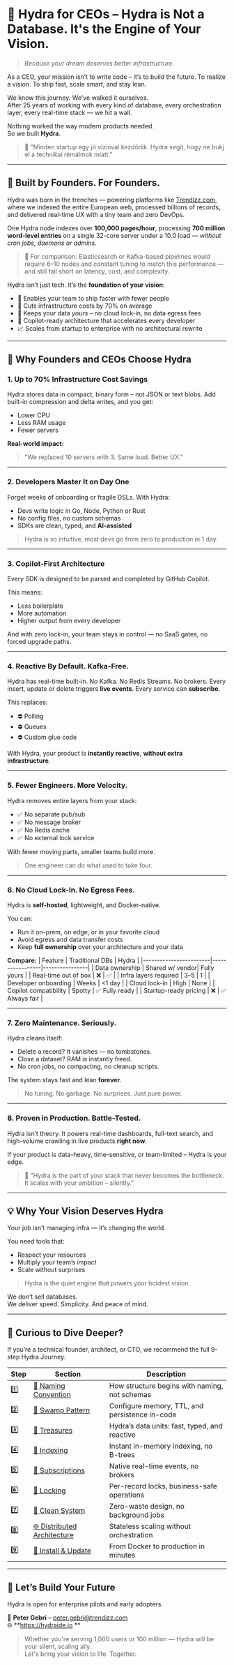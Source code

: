 # 🧠 Hydra for CEOs – Hydra is Not a Database. It's the Engine of Your Vision.

> *Because your dream deserves better infrastructure.*

As a CEO, your mission isn’t to write code – it’s to build the future. To realize a vision. To ship fast, scale smart, and stay lean.

We know this journey. We’ve walked it ourselves.  
After 25 years of working with every kind of database, every orchestration layer, every real-time stack — we hit a wall.

Nothing worked the way modern products needed.  
So we built **Hydra**.

> 🧠 "Minden startup egy jó vízióval kezdődik. Hydra segít, hogy ne bukj el a technikai rémálmok miatt."

---

## 🧭 Built by Founders. For Founders.
Hydra was born in the trenches — powering platforms like [Trendizz.com](https://trendizz.com), where we indexed the entire European web, processed billions of records, and delivered real-time UX with a tiny team and zero DevOps.

One Hydra node indexes over **100,000 pages/hour**, processing **700 million word-level entries** on a single 32-core server under a 10.0 load — *without cron jobs, daemons or admins*.

> 🔬 For comparison: Elasticsearch or Kafka-based pipelines would require 6–10 nodes and constant tuning to match this performance — and still fall short on latency, cost, and complexity.

Hydra isn’t just tech. It’s the **foundation of your vision**:
- 🚀 Enables your team to ship faster with fewer people
- 💸 Cuts infrastructure costs by 70% on average
- 🔐 Keeps your data *yours* – no cloud lock-in, no data egress fees
- 🤖 Copilot-ready architecture that accelerates every developer
- 📈 Scales from startup to enterprise with no architectural rewrite

---

## 💬 Why Founders and CEOs Choose Hydra

### 1. **Up to 70% Infrastructure Cost Savings**
Hydra stores data in compact, binary form – not JSON or text blobs. Add built-in compression and delta writes, and you get:
- Lower CPU
- Less RAM usage
- Fewer servers

**Real-world impact:**
> "We replaced 10 servers with 3. Same load. Better UX."

---

### 2. **Developers Master It on Day One**
Forget weeks of onboarding or fragile DSLs. With Hydra:
- Devs write logic in Go, Node, Python or Rust
- No config files, no custom schemas
- SDKs are clean, typed, and **AI-assisted**

> Hydra is so intuitive, most devs go from zero to production in 1 day.

---

### 3. **Copilot-First Architecture**
Every SDK is designed to be parsed and completed by GitHub Copilot.

This means:
- Less boilerplate
- More automation
- Higher output from every developer

And with zero lock-in, your team stays in control — no SaaS gates, no forced upgrade paths.

---

### 4. **Reactive By Default. Kafka-Free.**
Hydra has real-time built-in. No Kafka. No Redis Streams. No brokers.
Every insert, update or delete triggers **live events**. Every service can **subscribe**.

This replaces:
- ⛔ Polling
- ⛔ Queues
- ⛔ Custom glue code

With Hydra, your product is **instantly reactive**, **without extra infrastructure**.

---

### 5. **Fewer Engineers. More Velocity.**
Hydra removes entire layers from your stack:
- ✅ No separate pub/sub
- ✅ No message broker
- ✅ No Redis cache
- ✅ No external lock service

With fewer moving parts, smaller teams build more.

> One engineer can do what used to take four.

---

### 6. **No Cloud Lock-In. No Egress Fees.**
Hydra is **self-hosted**, lightweight, and Docker-native.

You can:
- Run it on-prem, on edge, or in your favorite cloud
- Avoid egress and data transfer costs
- Keep **full ownership** over your architecture and your data

**Compare:**
| Feature                | Traditional DBs | Hydra          |
|------------------------|-----------------|----------------|
| Data ownership         | Shared w/ vendor| Fully yours    |
| Real-time out of box   | ❌               | ✅              |
| Infra layers required  | 3–5              | 1              |
| Developer onboarding   | Weeks            | <1 day         |
| Cloud lock-in          | High             | None           |
| Copilot compatibility  | Spotty           | ✅ Fully ready  |
| Startup-ready pricing  | ❌               | ✅ Always fair  |

---

### 7. **Zero Maintenance. Seriously.**
Hydra cleans itself:
- Delete a record? It vanishes — no tombstones.
- Close a dataset? RAM is instantly freed.
- No cron jobs, no compacting, no cleanup scripts.

The system stays fast and lean **forever**.

> No tuning. No garbage. No surprises. Just pure power.

---

### 8. **Proven in Production. Battle-Tested.**
Hydra isn’t theory.
It powers real-time dashboards, full-text search, and high-volume crawling in live products **right now**.

If your product is data-heavy, time-sensitive, or team-limited – Hydra is your edge.

> 🧠 "Hydra is the part of your stack that never becomes the bottleneck. It scales with your ambition – silently."

---

## 💡 Why Your Vision Deserves Hydra
Your job isn’t managing infra — it’s changing the world.

You need tools that:
- Respect your resources
- Multiply your team’s impact
- Scale without surprises

> Hydra is the quiet engine that powers your boldest vision.

We don’t sell databases.  
We deliver speed. Simplicity. And peace of mind.

---

## 🧭 Curious to Dive Deeper?
If you’re a technical founder, architect, or CTO, we recommend the full 9-step Hydra Journey:

| Step | Section                                                          | Description |
|------|------------------------------------------------------------------|-------------|
| 1️⃣ | [📍 Naming Convention](./thinking-in-hydra/naming-convention.md) | How structure begins with naming, not schemas |
| 2️⃣ | [🌿 Swamp Pattern](./thinking-in-hydra/swamp-pattern.md)                           | Configure memory, TTL, and persistence in-code |
| 3️⃣ | [💎 Treasures](./thinking-in-hydra/treasures.md)                                   | Hydra’s data units: fast, typed, and reactive |
| 4️⃣ | [🧩 Indexing](./thinking-in-hydra/indexing.md)                                     | Instant in-memory indexing, no B-trees |
| 5️⃣ | [🔄 Subscriptions](./thinking-in-hydra/subscriptions.md)                           | Native real-time events, no brokers |
| 6️⃣ | [🔐 Locking](./thinking-in-hydra/locking.md)                                       | Per-record locks, business-safe operations |
| 7️⃣ | [🧹 Clean System](./thinking-in-hydra/clean-system.md)                             | Zero-waste design, no background jobs |
| 8️⃣ | [🌐 Distributed Architecture](./thinking-in-hydra/distributed-architecture.md)     | Stateless scaling without orchestration |
| 9️⃣ | [🚀 Install & Update](./thinking-in-hydra/how-to-install-update-hydra.md)          | From Docker to production in minutes |

---

## 📩 Let’s Build Your Future
Hydra is open for enterprise pilots and early adopters.

📧 **Peter Gebri** – [peter.gebri@trendizz.com](mailto:peter.gebri@trendizz.com)  
🌐 **https://hydraide.io **

> Whether you're serving 1,000 users or 100 million — Hydra will be your silent, scaling ally.  
> Let's bring your vision to life. Together.

